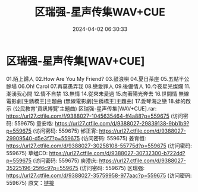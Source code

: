 ﻿---
title: 区瑞强-星声传集WAV+CUE
date: 2024-04-02 06:30:33
categories: WAV车载音乐、镜像
tags: 华语中文
---
# 区瑞强-星声传集[WAV+CUE]

01.陌上歸人
02.How Are You My Friend?
03.鼓浪嶼
04.夏日茶座
05.五點半公餘場
06.Oh! Carol
07.再莫愚弄我
08.戀愛罪人
09.後備情人
10.今夜星光燦爛
11.潮湧我心間
12.情不自禁
13.無情
14.從來未愛過
15.向著陽光奔去
16.世間情 無線電影劇[生銹橋王]主題曲 (無線電影劇[生銹橋王]主題曲)
17.愛琴海之戀
18.蚌的啟示 (公民教育'資訊博覽'主題曲)
区瑞强-星声传集[WAV+CUE].rar: https://url27.ctfile.com/f/9388027-1045635464-ff4a88?p=559675
(访问密码: 559675)
童安格: https://url27.ctfile.com/d/9388027-29839138-9bb1b9?p=559675
(访问密码: 559675)
邰正宵: https://url27.ctfile.com/d/9388027-29909540-d5e3f7?p=559675
(访问密码: 559675)
姜育恒: https://url27.ctfile.com/d/9388027-30258108-55775d?p=559675
(访问密码: 559675)
草蜢CD: https://url27.ctfile.com/d/9388027-30732300-b722dd?p=559675
(访问密码: 559675)
庾澄庆: https://url27.ctfile.com/d/9388027-35225196-25f6c9?p=559675
(访问密码: 559675)
区瑞强: https://url27.ctfile.com/d/9388027-35759958-977aac?p=559675
(访问密码: 559675)
原文：[链接](https://blog.sina.com.cn/s/blog_1647c7e76010314y7.html)